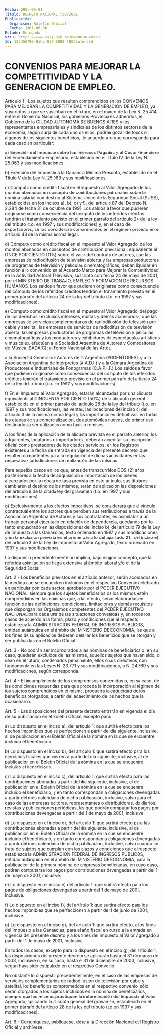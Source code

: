 ```yaml
---
Fecha: 2001-06-01
Título: DECRETO NACIONAL 730/2001
Publicación:
  Organismo: Boletín Oficial
  Fecha: 2001-06-06
Estado: Derogada
SAIJ: https://www.saij.gob.ar/DN20010000730
Id: 123456789-0abc-037-0000-1002soterced
---
```

# CONVENIOS PARA MEJORAR LA COMPETITIVIDAD Y LA GENERACION DE EMPLEO.

<a id="1"></a>
Artículo  1  -  Los  sujetos  que  resulten  comprendidos  en  los CONVENIOS PARA MEJORAR LA COMPETITIVIDAD Y LA GENERACION DE EMPLEO, ya suscriptos  o  que  se suscriban en el futuro, en el marco de la Ley N. 25.414, entre el Gobierno Nacional, los gobiernos Provinciales adheridos,  el  Gobierno  de  la  CIUDAD  AUTONOMA DE BUENOS AIRES y los representantes empresariales y sindicales de los distintos  sectores  de  la economía, según surja de cada  uno  de ellos,  podrán  gozar  de  todos   o  algunos  de  los  siguientes beneficios,  de acuerdo a lo que corresponda  para  cada  caso  en particular:

a)  Exención del Impuesto sobre los Intereses Pagados y el Costo Financiero  del  Endeudamiento Empresario, establecido en el Título IV de la Ley N. 25.063 y sus modificaciones.

b) Exención del Impuesto a la Ganancia Mínima Presunta, establecido en el Título V  de la Ley N. 25.063 y sus modificaciones.

c) Cómputo como crédito fiscal  en el Impuesto al Valor Agregado de los montos abonados en concepto de  contribuciones patronales sobre la nómina salarial con destino al Sistema  Unico  de  la  Seguridad Social  (SUSS),  establecidas  en los incisos a), b), d) y f),  del artículo 87 del Decreto N. 2.284 de fecha 31 de octubre de 1991. Los saldos  a  favor que pudieren originarse  como  consecuencia  del cómputo de los  referidos créditos tendrán el tratamiento previsto en el primer párrafo del artículo 24 de la ley del tributo (t.o. en 1997 y sus modificaciones)  y,  en el caso de exportadores, se los considerará comprendidos en el régimen  previsto en el artículo 43 de la misma norma legal.

d) Cómputo como crédito fiscal en el Impuesto al Valor Agregado, de los  montos  abonados  en  conceptos  de contribución  previsional, equivalente al ONCE POR CIENTO (11%) sobre  el  valor del contrato de  actores,  que  las  empresas  de  radiodifusión de  televisión abierta  y las empresas productoras de programas  de  televisión  y películas   cinematográficas,  deban  liquidar  en  función  a  lo convenido en  el Acuerdo Marco para Mejorar la Competitividad en la Actividad Actoral  Televisiva,  suscripto  con  fecha 24 de mayo de 2001, por el MINISTERIO DE TRABAJO, EMPLEO Y FORMACION DE RECURSOS HUMANOS. Los saldos a favor que pudieren originarse como consecuencia del  cómputo  de los referidos créditos tendrán el tratamiento previsto en el primer  párrafo  del  artículo  24  de  la  ley del tributo (t.o. en 1997 y sus modificaciones).

e)  Cómputo  como  crédito fiscal en el Impuesto al Valor Agregado, del  pago de los derechos  -excluidos  intereses,  multas  y  demás accesorios-,  que  las  empresas  de servicios complementarios de radiodifusión de televisión por cable  y satelital, las empresas de servicios  de radiodifusión de televisión  abierta,  las  empresas productoras de programas de televisión y películas cinematográficas y  los  productores  y  exhibidores  de  espectáculos artísticos y musicales, efectúen a la Sociedad Argentina de Autores y Compositores de Música (SADAIC); al Fondo Nacional de  las Artes;

a la Sociedad General de Autores de la Argentina (ARGENTORES); y a la  Asociación  Argentina de Intérpretes (A.A.D.I.) y a la  Cámara Argentina de Productores e Industriales de Fonogramas (C.A.P.I.F.) Los saldos a favor  que  pudieren originarse como consecuencia del cómputo de los referidos créditos  tendrán  el tratamiento previsto en el primer párrafo del artículo 24 de la ley del tributo (t.o. en 1997 y sus modificaciones).

f) En el Impuesto al Valor Agregado, estarán  alcanzadas  por  una alícuota  equivalente al CINCUENTA POR CIENTO (50%) de la alícuota general establecida en el primer párrafo del artículo 28 de la ley del tributo  (t.o. en 1997 y sus modificaciones), las ventas, las locaciones del  inciso  c) del artículo 3 de la misma norma legal y las  importaciones  definitivas,    en  todas  las  etapas  de  su comercialización, de automóviles nuevos, de primer uso, destinados a ser utilizados como taxis o remises.

A los fines de la aplicación de la alícuota prevista en el párrafo anterior,  los  adquirentes, locatarios  o  importadores,  deberán acreditar su inscripción  oficial  como prestadores de los citados servicios, en los Registros existentes  a  la  fecha  de entrada en vigencia  del  presente decreto, que resulten competentes  para  la regulación de dichas  actividades en las respectivas jurisdicciones de realización de las mismas.

Para aquellos casos en  los  que,  antes  de transcurridos DOS (2) años posteriores a la fecha de adquisición  o  importación  de  los bienes alcanzados por la rebaja de tasa prevista en este artículo, sus  titulares  cambiaren  el  destino  de  los  mismos,  serán  de aplicación  las  disposiciones  del artículo 9 de la citada ley del gravamen (t.o. en 1997 y sus modificaciones).

g) Exclusivamente a los efectos impositivos,  se considerará que el vínculo contractual entre los actores que perciben sus retribuciones a través de la Asociación Argentina  de Actores y sus contratantes,  es  asimilable a un trabajo personal ejecutado  en relación de dependencia,  quedando  por  lo tanto encuadrado en las disposiciones del inciso b), del artículo 79 de la Ley de Impuesto a las Ganancias, texto ordenado en 1997 y  sus modificaciones y en la exclusión prevista en el primer párrafo del  apartado  21.,  del inciso  e), del artículo 3 de la Ley de Impuesto al Valor Agregado, texto ordenado en 1997 y sus modificaciones.

Lo dispuesto  precedentemente no implica, bajo ningún concepto, que la referida asimilación  se haga extensiva al ámbito laboral y/o el de la Seguridad Social.

<a id="2"></a>
Art. 2 - Los beneficios previstos  en  el  artículo anterior, serán acordados en la medida que se encuentren incluidos en el respectivo Convenio celebrado en particular con cada sector,  aprobado por el PODER EJECUTIVO NACIONAL, siempre que los sujetos beneficiarios de los  mismos estén comprendidos en las nóminas que, a  tal  efecto, serán  elaboradas  en  función  de  las definiciones, condiciones, limitaciones  y  demás  requisitos  que  dispongan  los  Organismos competentes  del  PODER EJECUTIVO NACIONAL para  cada  una  de  las situaciones convenidas  y,  en  todos  los  casos  de acuerdo a la forma, plazo y condiciones que al respecto establezca la ADMINISTRACION FEDERAL DE INGRESOS PUBLICOS, entidad  autárquica en el  ámbito del MINISTERIO DE ECONOMIA, las que a los fines  de  su aplicación  deberán  detallar  los beneficios que se otorgan y ser publicadas en el Boletín Oficial.

<a id="3"></a>
Art. 3 - No podrán ser incorporados  a las nóminas de beneficiarios o, en su caso, quedarán excluidos de las  mismas,  aquellos sujetos que hayan sido, o sean en el futuro, condenados penalmente,  ellos o  sus  directivos,  con  fundamento  en  las Leyes N. 23.771 y sus modificaciones, o N. 24.769 y sus modificaciones, según corresponda.

<a id="4"></a>
Art. 4 - El incumplimiento de los compromisos convenidos  o, en su caso, de las condiciones requeridas para que proceda la incorporación  al régimen de los sujetos comprendidos en el mismo, producirá la caducidad  de  los beneficios otorgados, a partir del acaecimiento de los hechos que la ocasionaron.

<a id="5"></a>
Art.  5  -  Las disposiciones del  presente  decreto  entrarán  en vigencia el día  de  su publicación en el Boletín Oficial, excepto para:

a) Lo dispuesto  en el inciso a), del artículo 1: que surtirá efecto para los hechos imponibles  que se perfeccionen a partir del día siguiente, inclusive, al de publicación  en  el Boletín Oficial de la nómina  en  la  que  se  encuentre incluido el beneficiario.

b) Lo dispuesto en el inciso b), del artículo 1: que surtirá efecto para  los  ejercicios  fiscales  que  cierren   a  partir  del  día siguiente, inclusive, al de publicación en el Boletín Oficial de la nómina  en  la  que  se  encuentre  incluido   el  beneficiario.

c) Lo dispuesto en el inciso c), del artículo 1: que surtirá efecto para  las  contribuciones  abonadas  a  partir del día  siguiente, inclusive, al de publicación en el Boletín Oficial de la nómina en la que se encuentre incluido el beneficiario, y en tanto correspondan a obligaciones devengadas a partir  del mes calendario de  dicha  publicación,  inclusive,    salvo para el caso  de  las empresas  editoras,  representantes o distribuidoras,  de  diarios, revistas y publicaciones  periódicas,  las que podrán computar los pagos por contribuciones devengadas a partir  del  1  de  mayo  de 2001, inclusive.

d) Lo dispuesto en el inciso d), del artículo 1: que surtirá efecto para  las  contribuciones  abonadas  a  partir  del día siguiente, inclusive, al de publicación en el Boletín Oficial de la nómina en la que se encuentre incluido el beneficiario, y en tanto correspondan a obligaciones devengadas a partir del  mes calendario de dicha publicación, inclusive, salvo cuando se trate  de sujetos que  cumplan  con  los  plazos  y  condiciones  que  al respecto establezca la ADMINISTRACION FEDERAL DE INGRESOS PUBLICOS, entidad autárquica  en  el  ámbito  del  MINISTERIO  DE  ECONOMIA,  para la publicación de la primera nómina de empresas beneficiadas, en  cuyo caso,  podrán computarse los pagos por contribuciones devengadas  a partir del 1 de mayo de 2001, inclusive.

e) Lo dispuesto en el inciso e) del artículo 1: que surtirá efecto para los  pagos  de obligaciones devengadas a partir del 1 de mayo de 2001, inclusive.

f) Lo dispuesto en el inciso f), del artículo 1: que surtirá efecto para los hechos imponibles  que  se  perfeccionen a partir del 1 de junio de 2001, inclusive.

g)  Lo  dispuesto  en  el inciso g), del artículo  1:  que  surtirá efecto, a los fines del  Impuesto  a  las  Ganancias,  para  el año fiscal en curso a la entrada en vigencia del presente decreto  y a los  fines del Impuesto al Valor Agregado a partir del 1 de mayo de 2001, inclusive.

En todos  los casos, excepto para lo dispuesto en el inciso g), del artículo 1,  las  disposiciones  del  presente decreto se aplicarán hasta el 31 de marzo de 2003, inclusive  o, en su caso, hasta el 31 de diciembre de 2003, inclusive, según haya  sido  estipulado en el respectivo Convenio.

No  obstante  lo  dispuesto  precedentemente,  en  el caso  de  las empresas   de  servicios  complementarios  de  radiodifusión    de televisión  por  cable y satelital, los beneficios comprometidos en el  respectivo convenio,  sólo  serán  otorgados  a  los  sujetos incluidos  en  la  nómina de beneficiarios, siempre que los mismos practiquen  la  determinación   del  Impuesto  al  Valor  Agregado, aplicando la alícuota general del  gravamen, establecida en el primer párrafo  del  artículo  28  de  la  ley  del tributo  (t.o.en 1997 y sus modificaciones).

<a id="6"></a>
Art. 6 - Comuníquese, publíquese, dése a la Dirección  Nacional del Registro Oficial y archívese.